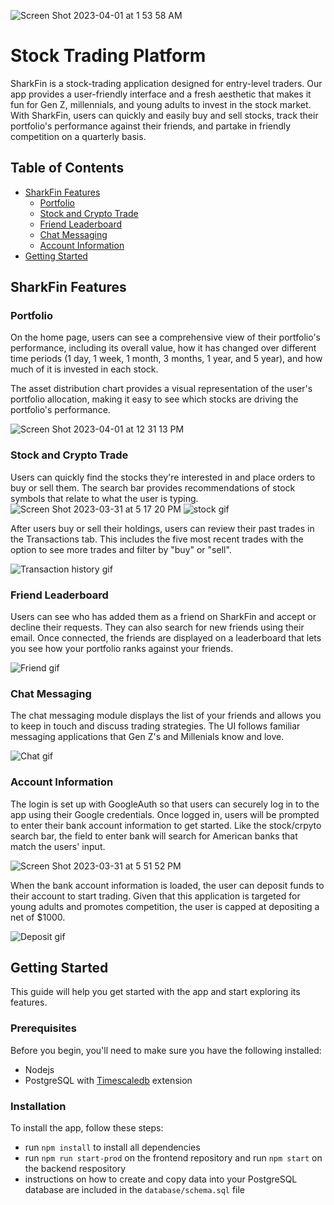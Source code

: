  ![Screen Shot 2023-04-01 at 1 53 58 AM](https://user-images.githubusercontent.com/106402982/229268318-7147e3f8-c9e4-4fc9-b052-abe22507de76.png)
# Stock Trading Platform
SharkFin is a stock-trading application designed for entry-level traders. Our app provides a user-friendly interface and a fresh aesthetic that makes it fun for Gen Z, millennials, and young adults to invest in the stock market. With SharkFin, users can quickly and easily buy and sell stocks, track their portfolio's performance against their friends, and partake in friendly competition on a quarterly basis.

## Table of Contents
- [SharkFin Features](#sharkfin-features)
  - [Portfolio](#portfolio)
  - [Stock and Crypto Trade](#stock-and-crypto-trade)
  - [Friend Leaderboard](#friend-leaderboard)
  - [Chat Messaging](#chat-messaging)
  - [Account Information](#account-information)
- [Getting Started](#getting-started)

## SharkFin Features

### Portfolio
On the home page, users can see a comprehensive view of their portfolio's performance, including its overall value, how it has changed over different time periods (1 day, 1 week, 1 month, 3 months, 1 year, and 5 year), and how much of it is invested in each stock.

The asset distribution chart provides a visual representation of the user's portfolio allocation, making it easy to see which stocks are driving the portfolio's performance.

![Screen Shot 2023-04-01 at 12 31 13 PM](https://user-images.githubusercontent.com/106402982/229303164-e415c04e-86ac-4315-a5bc-10b0764d3f5a.png)

### Stock and Crypto Trade
Users can quickly find the stocks they're interested in and place orders to buy or sell them. The search bar provides recommendations of 
stock symbols that relate to what the user is typing.
![Screen Shot 2023-03-31 at 5 17 20 PM](https://user-images.githubusercontent.com/106402982/229232987-8e9a9093-14eb-4e78-8bef-dc0a6a1e02f9.png)
![stock gif](https://media.giphy.com/media/v1.Y2lkPTc5MGI3NjExMTY4YTFjYmJkNmUzMTNiZGVlODg4MDkzMWVhZmZhMzEyMDZlOTc5ZiZjdD1n/OiLlt6hWC8lnwF1Nd5/giphy.gif)

After users buy or sell their holdings, users can review their past trades in the Transactions tab. This includes the five most recent trades with the option to see more trades and filter by "buy" or "sell".

![Transaction history gif](https://media.giphy.com/media/v1.Y2lkPTc5MGI3NjExOTg1N2QzMDA1NmMyZjk3ODdjZmY5M2RiMTM0NDUxMWMwMjM3OTc5ZCZjdD1n/c0erEKN7FDerUzXV80/giphy.gif)


### Friend Leaderboard
Users can see who has added them as a friend on SharkFin and accept or decline their requests. They can also search for new friends using their email. Once connected, the friends are displayed on a leaderboard that lets you see how your portfolio ranks against your friends.

![Friend gif](https://media.giphy.com/media/v1.Y2lkPTc5MGI3NjExMDU2ZWNlZjdjMWQ2Y2RiOWQ3NjhhMzRiZmNkNGI1Mjg3NTQ0N2NjMSZjdD1n/7DH3zVWccv90KCOykZ/giphy.gif)

### Chat Messaging
The chat messaging module displays the list of your friends and allows you to keep in touch and discuss trading strategies. The UI follows familiar messaging applications that Gen Z's and Millenials know and love.

![Chat gif](https://media.giphy.com/media/v1.Y2lkPTc5MGI3NjExN2FhODc0MmYyYTgyZDBkNDBiODEzNDRlMTQ2MzIyODMxOWUxZTE4YSZjdD1n/hyb7T6iLRGgdHu6t8g/giphy.gif)

### Account Information
The login is set up with GoogleAuth so that users can securely log in to the app using their Google credentials. Once logged in, users will be prompted to enter their bank account information to get started. Like the stock/crpyto search bar, the field to enter bank will search for American banks that match the users' input.

![Screen Shot 2023-03-31 at 5 51 52 PM](https://user-images.githubusercontent.com/106402982/229240036-15b46119-42b2-4896-890f-51ec419c4c42.png)

When the bank account information is loaded, the user can deposit funds to their account to start trading. Given that this application is targeted for young adults and promotes competition, the user is capped at depositing a net of $1000.

![Deposit gif](https://media.giphy.com/media/v1.Y2lkPTc5MGI3NjExMjk1ZDIxZGM4YmM4MDUxODJkYTFjMjIyZjFhYTAzMGRhM2RkNDMzMSZjdD1n/oAM1SADElMzMGTRwk3/giphy.gif)

## Getting Started
This guide will help you get started with the app and start exploring its features.

### Prerequisites
Before you begin, you'll need to make sure you have the following installed:

- Nodejs
- PostgreSQL with [Timescaledb](https://docs.timescale.com/self-hosted/latest/install/) extension

### Installation
To install the app, follow these steps:

- run `npm install` to install all dependencies
- run `npm run start-prod` on the frontend repository and run `npm start` on the backend respository
- instructions on how to create and copy data into your PostgreSQL database are included in the `database/schema.sql` file
